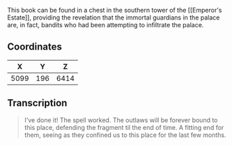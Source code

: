  

This book can be found in a chest in the southern tower of the [[Emperor's Estate]], providing the revelation that the immortal guardians in the palace are, in fact, bandits who had been attempting to infiltrate the palace.

## Coordinates
| **X** | **Y** | **Z** |
| :---: | :---: | :---: |
| 5099  |  196  | 6414  |

## Transcription
> I've done it! The spell worked. The outlaws will be forever bound to this place, defending the fragment til the end of time. A fitting end for them, seeing as they confined us to this place for the last few months.
